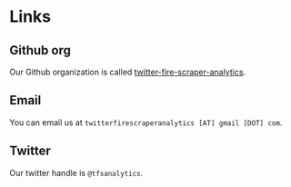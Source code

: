 # Links

## Github org

Our Github organization is called [twitter-fire-scraper-analytics](https://github.com/twitter-fire-scraper-analytics).

## Email

You can email us at `twitterfirescraperanalytics [AT] gmail [DOT] com`.

## Twitter

Our twitter handle is `@tfsanalytics`.
